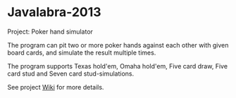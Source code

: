 Javalabra-2013
==============

Project: Poker hand simulator

The program can pit two or more poker hands against each other with given
board cards, and simulate the result multiple times.

The program supports Texas hold'em, Omaha hold'em, Five card draw, Five card stud and Seven card stud-simulations.

See project [Wiki](https://github.com/ousou/Javalabra-2013/wiki) for more details.
